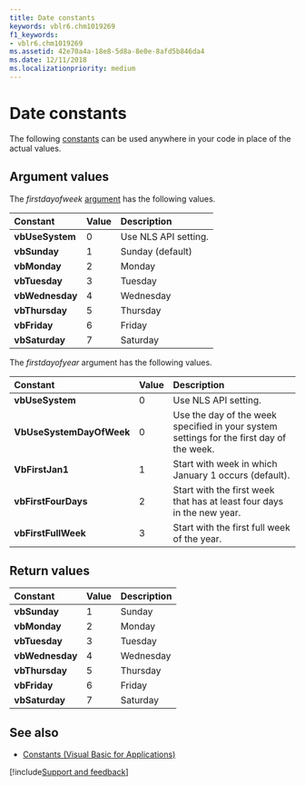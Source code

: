 ```yaml
---
title: Date constants
keywords: vblr6.chm1019269
f1_keywords:
- vblr6.chm1019269
ms.assetid: 42e70a4a-18e8-5d8a-8e0e-8afd5b846da4
ms.date: 12/11/2018
ms.localizationpriority: medium
---
```



# Date constants

The following [constants](../../Glossary/vbe-glossary.md#constant) can be used anywhere in your code in place of the actual values.

## Argument values

The _firstdayofweek_ [argument](../../Glossary/vbe-glossary.md#argument) has the following values.

|Constant|Value|Description|
|:-----|:-----|:-----|
|**vbUseSystem**|0|Use NLS API setting.|
|**vbSunday**|1|Sunday (default)|
|**vbMonday**|2|Monday|
|**vbTuesday**|3|Tuesday|
|**vbWednesday**|4|Wednesday|
|**vbThursday**|5|Thursday|
|**vbFriday**|6|Friday|
|**vbSaturday**|7|Saturday|

The _firstdayofyear_ argument has the following values.

|Constant|Value|Description|
|:-----|:-----|:-----|
|**vbUseSystem**|0|Use NLS API setting.|
|**VbUseSystemDayOfWeek**|0|Use the day of the week specified in your system settings for the first day of the week.|
|**VbFirstJan1**|1|Start with week in which January 1 occurs (default).|
|**vbFirstFourDays**|2|Start with the first week that has at least four days in the new year.|
|**vbFirstFullWeek**|3|Start with the first full week of the year.|

## Return values

|Constant|Value|Description|
|:-----|:-----|:-----|
|**vbSunday**|1|Sunday|
|**vbMonday**|2|Monday|
|**vbTuesday**|3|Tuesday|
|**vbWednesday**|4|Wednesday|
|**vbThursday**|5|Thursday|
|**vbFriday**|6|Friday|
|**vbSaturday**|7|Saturday|

## See also

- [Constants (Visual Basic for Applications)](../constants-visual-basic-for-applications.md)

[!include[Support and feedback](~/includes/feedback-boilerplate.md)]